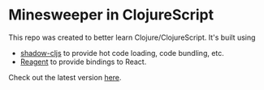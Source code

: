 # Minesweeper in ClojureScript

This repo was created to better learn Clojure/ClojureScript. It's built using
* [shadow-cljs](https://github.com/thheller/shadow-cljs) to provide hot code loading, code bundling, etc. 
* [Reagent](https://github.com/reagent-project/reagent) to provide bindings to React.

Check out the latest version [here](https://bjrnt.github.io/minesweeper/).